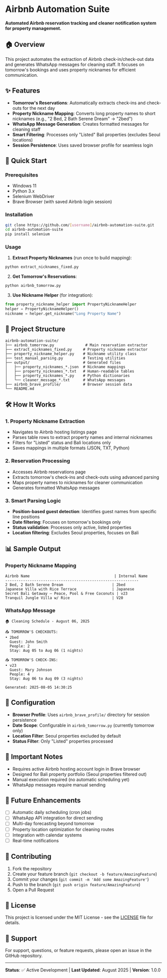 # Airbnb Automation Suite

**Automated Airbnb reservation tracking and cleaner notification system for property management.**

## 🏠 Overview

This project automates the extraction of Airbnb check-in/check-out data and generates WhatsApp messages for cleaning staff. It focuses on tomorrow's bookings and uses property nicknames for efficient communication.

## ✨ Features

- **Tomorrow's Reservations**: Automatically extracts check-ins and check-outs for the next day
- **Property Nickname Mapping**: Converts long property names to short nicknames (e.g., "2 Bed, 2 Bath Serene Dream" → "2bed")
- **WhatsApp Message Generation**: Creates formatted messages for cleaning staff
- **Smart Filtering**: Processes only "Listed" Bali properties (excludes Seoul locations)
- **Session Persistence**: Uses saved browser profile for seamless login

## 🚀 Quick Start

### Prerequisites

- Windows 11
- Python 3.x
- Selenium WebDriver
- Brave Browser (with saved Airbnb login session)

### Installation

```bash
git clone https://github.com/[username]/airbnb-automation-suite.git
cd airbnb-automation-suite
pip install selenium
```

### Usage

1. **Extract Property Nicknames** (run once to build mapping):
```bash
python extract_nicknames_fixed.py
```

2. **Get Tomorrow's Reservations**:
```bash
python airbnb_tomorrow.py
```

3. **Use Nickname Helper** (for integration):
```python
from property_nickname_helper import PropertyNicknameHelper
helper = PropertyNicknameHelper()
nickname = helper.get_nickname("Long Property Name")
```

## 📁 Project Structure

```
airbnb-automation-suite/
├── airbnb_tomorrow.py              # Main reservation extractor
├── extract_nicknames_fixed.py     # Property nickname extractor  
├── property_nickname_helper.py    # Nickname utility class
├── test_manual_parsing.py         # Testing utilities
├── output/                        # Generated files
│   ├── property_nicknames_*.json  # Nickname mappings
│   ├── property_nicknames_*.txt   # Human-readable tables
│   ├── property_nicknames_*.py    # Python dictionaries
│   └── cleaner_message_*.txt      # WhatsApp messages
├── airbnb_brave_profile/          # Browser session data
└── README.md
```

## 🛠 How It Works

### 1. Property Nickname Extraction
- Navigates to Airbnb hosting listings page
- Parses table rows to extract property names and internal nicknames
- Filters for "Listed" status and Bali locations only
- Saves mappings in multiple formats (JSON, TXT, Python)

### 2. Reservation Processing
- Accesses Airbnb reservations page
- Extracts tomorrow's check-ins and check-outs using advanced parsing
- Maps property names to nicknames for cleaner communication
- Generates formatted WhatsApp messages

### 3. Smart Parsing Logic
- **Position-based guest detection**: Identifies guest names from specific line positions
- **Date filtering**: Focuses on tomorrow's bookings only
- **Status validation**: Processes only active, listed properties
- **Location filtering**: Excludes Seoul properties, focuses on Bali

## 📊 Sample Output

### Property Nickname Mapping
```
Airbnb Name                                      | Internal Name
------------------------------------------------------------
2 Bed, 2 Bath Serene Dream                      | 2bed
Japanese Villa with Rice Terrace                | Japanese
Secret Bali Getaway – Peace, Pool & Free Coconuts | v23
Tranquil Jungle Villa w/ Rice                   | V20
```

### WhatsApp Message
```
🏠 Cleaning Schedule - August 06, 2025

📤 TOMORROW'S CHECKOUTS:
• 2bed
  Guest: John Smith
  People: 2
  Stay: Aug 05 to Aug 06 (1 nights)

📥 TOMORROW'S CHECK-INS:
• v23
  Guest: Mary Johnson
  People: 4
  Stay: Aug 06 to Aug 09 (3 nights)

Generated: 2025-08-05 14:30:25
```

## 🔧 Configuration

- **Browser Profile**: Uses `airbnb_brave_profile/` directory for session persistence
- **Date Scope**: Configurable in `airbnb_tomorrow.py` (currently tomorrow only)
- **Location Filter**: Seoul properties excluded by default
- **Status Filter**: Only "Listed" properties processed

## 🚨 Important Notes

- Requires active Airbnb hosting account login in Brave browser
- Designed for Bali property portfolio (Seoul properties filtered out)
- Manual execution required (no automatic scheduling yet)
- WhatsApp messages require manual sending

## 🔮 Future Enhancements

- [ ] Automatic daily scheduling (cron jobs)
- [ ] WhatsApp API integration for direct sending
- [ ] Multi-day forecasting beyond tomorrow
- [ ] Property location optimization for cleaning routes
- [ ] Integration with calendar systems
- [ ] Real-time notifications

## 📝 Contributing

1. Fork the repository
2. Create your feature branch (`git checkout -b feature/AmazingFeature`)
3. Commit your changes (`git commit -m 'Add some AmazingFeature'`)
4. Push to the branch (`git push origin feature/AmazingFeature`)
5. Open a Pull Request

## 📄 License

This project is licensed under the MIT License - see the [LICENSE](LICENSE) file for details.

## 🤝 Support

For support, questions, or feature requests, please open an issue in the GitHub repository.

---

**Status**: ✅ Active Development | **Last Updated**: August 2025 | **Version**: 1.0.0
